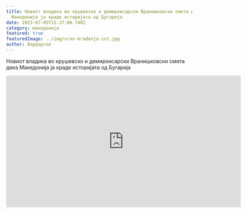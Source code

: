 ```yaml
---
title: Новиот владика во крушевско и демирхисарски Вранишковски смета дека
  Македонија ја краде историјата од Бугарија
date: 2023-07-05T15:37:00.740Z
category: македонија
featured: true
featuredImage: ../img/vran-kradenje-ist.jpg
author: Вардарски
---
```

Новиот владика во крушевско и демирхисарски Вранишковски смета дека Македонија ја краде историјата од Бугарија



<iframe width="636" height="358" src="https://www.youtube.com/embed/CZ6zXbL8dVw" title="Македонистки признанија: Јован Вранишковски – Во МакедониJа се гради историjа со фалсификати" frameborder="0" allow="accelerometer; autoplay; clipboard-write; encrypted-media; gyroscope; picture-in-picture; web-share" allowfullscreen></iframe>